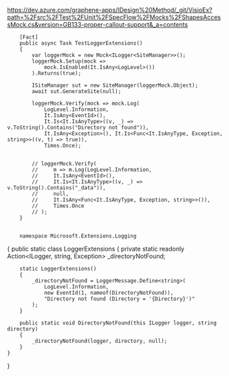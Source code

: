 https://dev.azure.com/graphene-apps/IDesign%20Method/_git/VisioEx?path=%2Fsrc%2FTest%2FUnit%2FSpecFlow%2FMocks%2FShapesAccessMock.cs&version=GB133-proper-callout-support&_a=contents

        [Fact]
        public async Task TestLoggerExtensions()
        {
            var loggerMock = new Mock<ILogger<SiteManager>>();
            loggerMock.Setup(mock => 
                mock.IsEnabled(It.IsAny<LogLevel>())
            ).Returns(true);

            ISiteManager sut = new SiteManager(loggerMock.Object);
            await sut.GenerateSite(null);

            loggerMock.Verify(mock => mock.Log(
                LogLevel.Information,
                It.IsAny<EventId>(),
                It.Is<It.IsAnyType>((v, _) => v.ToString().Contains("Directory not found")),
                It.IsAny<Exception>(), It.Is<Func<It.IsAnyType, Exception, string>>((v, t) => true)),
                Times.Once);


            // loggerMock.Verify(
            //     m => m.Log(LogLevel.Information,
            //     It.IsAny<EventId>(),
            //     It.Is<It.IsAnyType>((v, _) => v.ToString().Contains("_data")),
            //     null,
            //     It.IsAny<Func<It.IsAnyType, Exception, string>>()),
            //     Times.Once
            // );
        }


        namespace Microsoft.Extensions.Logging
{
    public static class LoggerExtensions
    {
        private static readonly Action<ILogger, string, Exception> _directoryNotFound;

        static LoggerExtensions()
        {
            _directoryNotFound = LoggerMessage.Define<string>(
                LogLevel.Information,
                new EventId(1, nameof(DirectoryNotFound)),
                "Directory not found (Directory = '{Directory}')"
            );
        }

        public static void DirectoryNotFound(this ILogger logger, string directory)
        {
            _directoryNotFound(logger, directory, null);
        }
    }
}